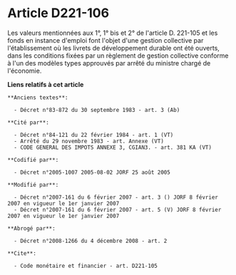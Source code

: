 # Article D221-106

Les valeurs mentionnées aux 1°, 1° bis et 2° de l'article D. 221-105 et les fonds en instance d'emploi font l'objet d'une
gestion collective par l'établissement où les livrets de développement durable ont été ouverts, dans les conditions fixées
par un règlement de gestion collective conforme à l'un des modèles types approuvés par arrêté du ministre chargé de
l'économie.

**Liens relatifs à cet article**

	**Anciens textes**:

	  - Décret n°83-872 du 30 septembre 1983 - art. 3 (Ab)

	**Cité par**:

	  - Décret n°84-121 du 22 février 1984 - art. 1 (VT)
	  - Arrêté du 29 novembre 1983 - art. Annexe (VT)
	  - CODE GENERAL DES IMPOTS ANNEXE 3, CGIAN3. - art. 381 KA (VT)

	**Codifié par**:

	  - Décret n°2005-1007 2005-08-02 JORF 25 août 2005

	**Modifié par**:

	  - Décret n°2007-161 du 6 février 2007 - art. 3 () JORF 8 février 2007 en vigueur le 1er janvier 2007
	  - Décret n°2007-161 du 6 février 2007 - art. 5 (V) JORF 8 février 2007 en vigueur le 1er janvier 2007

	**Abrogé par**:

	  - Décret n°2008-1266 du 4 décembre 2008 - art. 2

	**Cite**:

	  - Code monétaire et financier - art. D221-105
